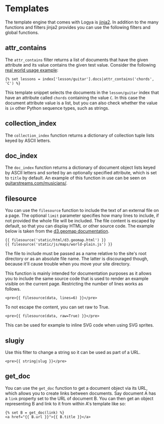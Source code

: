 # Templates

The template engine that comes with Logya is
[jinja2](http://jinja.pocoo.org/). In addition to the many functions and
filters jinja2 provides you can use the following filters and global
functions.

## attr\_contains

The `attr_contains` filter returns a list of documents that have the
given attribute and its value contains the given test value. Consider
the following [real world usage
example](http://guitarstreams.com/chord/guitar/C/):

    {% set lessons = index['lesson/guitar'].docs|attr_contains('chords', 'C') %}

This template snippet selects the documents in the `lesson/guitar` index
that have an attribute called `chords` containing the value `C`. In this
case the document attribute value is a list, but you can also check
whether the value is `in` other Python sequence types, such as strings.

## collection\_index

The `collection_index` function returns a dictionary of collection tuple
lists keyed by ASCII letters.

## doc\_index

The `doc_index` function returns a dictionary of document object lists
keyed by ASCII letters and sorted by an optionally specified attribute,
which is set to `title` by default. An example of this function in use
can be seen on
[guitarstreams.com/musicians/](https://guitarstreams.com/musicians/).

## filesource

You can use the `filesource` function to include the text of an external
file on a page. The optional `limit` parameter specifies how many lines
to include, if not provided the whole file will be included. The file
content is escaped by default, so that you can display HTML or other
source code. The example below is taken from the [d3.geomap
documentation](http://d3-geomap.github.io/).

    {{ filesource('static/html/d3.geomap.html') }}
    {{ filesource('static/js/maps/world-plain.js') }}

The file to include must be passed as a name relative to the site's root
directory or as an absolute file name. The latter is discouraged though,
because it'll cause trouble when you move your site directory.

This function is mainly intended for documentation purposes as it allows
you to include the same source code that is used to render an example
visible on the current page. Restricting the number of lines works as
follows.

    <pre>{{ filesource(data, lines=6) }}</pre>

To not escape the content, you can set raw to True.

    <pre>{{ filesource(data, raw=True) }}</pre>

This can be used for example to inline SVG code when using SVG sprites.

## slugiy

Use this filter to change a string so it can be used as part of a URL.

    <pre>{{ string|slug }}</pre>

## get\_doc

You can use the `get_doc` function to get a document object via its URL,
which allows you to create links between documents. Say document A has a
`link` property set to the URL of document B. You can then get an object
representing B and link to it from within A's template like so:

    {% set B = get_doc(link) %}
    <a href="{{ B.url }}">{{ B.title }}</a>
